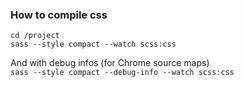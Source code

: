 ### How to compile css
`cd /project`  
`sass --style compact --watch scss:css`

And with debug infos (for Chrome source maps)  
`sass --style compact --debug-info --watch scss:css`